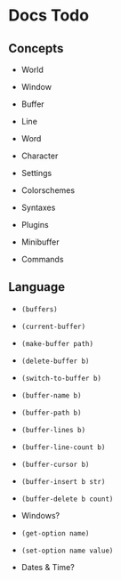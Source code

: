 # Docs Todo

## Concepts

- World
- Window
- Buffer
- Line
- Word
- Character

- Settings
- Colorschemes
- Syntaxes
- Plugins

- Minibuffer
- Commands

## Language

- `(buffers)`
- `(current-buffer)`
- `(make-buffer path)`
- `(delete-buffer b)`
- `(switch-to-buffer b)`
- `(buffer-name b)`
- `(buffer-path b)`
- `(buffer-lines b)`
- `(buffer-line-count b)`
- `(buffer-cursor b)`
- `(buffer-insert b str)`
- `(buffer-delete b count)`

- Windows?

- `(get-option name)`
- `(set-option name value)`

- Dates & Time?
